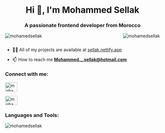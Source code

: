 <h1 align="center">Hi 👋, I'm Mohammed Sellak</h1>
<h3 align="center">A passionate frontend developer from Morocco</h3>

<img align="right" src="https://images.app.goo.gl/zStm6CXyZb4h93WP8" alt="mohamedsellak" />

<p align="left"> <img src="https://komarev.com/ghpvc/?username=mohamedsellak&label=Profile%20views&color=0e75b6&style=flat" alt="mohamedsellak" /> </p>

<p align="left"> <a href="https://twitter.com/" target="blank"><img src="https://img.shields.io/twitter/follow/?logo=twitter&style=for-the-badge" alt="" /></a> </p>

- 👨‍💻 All of my projects are available at [sellak.netlify.app](sellak.netlify.app)

- 📫 How to reach me **Mohammed._.sellak@hotmail.com**

<h3 align="left">Connect with me:</h3>
<p align="left">
<a href="https://instagram.com/mohammed._.sellak" target="blank"><img align="center" src="https://raw.githubusercontent.com/rahuldkjain/github-profile-readme-generator/master/src/images/icons/Social/instagram.svg" alt="mohammed._.sellak" height="30" width="40" /></a>
</p>

<p align="left">
<a href="https://wa.me/qr/I6Q5NTXFMJYRO1" target="blank"><img align="center" src="https://raw.githubusercontent.com/rahuldkjain/github-profile-readme-generator/master/src/images/icons/Social/whatsapp.svg" alt="mohammed._.sellak" height="30" width="40" /></a>
</p>

<h3 align="left">Languages and Tools:</h3>
<p><img align="center" src="https://github-readme-streak-stats.herokuapp.com/?user=mohamedsellak&" alt="mohamedsellak" /></p>
